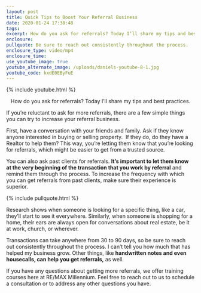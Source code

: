 ```yaml
---
layout: post
title: Quick Tips to Boost Your Referral Business
date: 2020-01-24 17:38:48
tags:
excerpt: How do you ask for referrals? Today I’ll share my tips and best practices.
enclosure:
pullquote: Be sure to reach out consistently throughout the process.
enclosure_type: video/mp4
enclosure_time:
use_youtube_image: true
youtube_alternate_image: /uploads/daniels-youtube-8-1.jpg
youtube_code: kxdE0EByFuE
---
```


{% include youtube.html %}<center>How do you ask for referrals? Today I’ll share my tips and best practices.</center>

If you’re reluctant to ask for more referrals, there are a few simple things you can try to increase your referral business.

First, have a conversation with your friends and family. Ask if they know anyone interested in buying or selling property.&nbsp; If they do, do they have a Realtor to help them? This way, you’re letting them know that you’re looking for referrals, which might be easier to get from a trusted source.

You can also ask past clients for referrals. **It’s important to let them know at the very beginning of the transaction that you work by referral** and remind them through the process. To increase the frequency with which you can get referrals from past clients, make sure their experience is superior.&nbsp;

{% include pullquote.html %}

Research shows when someone is looking for a specific thing, like a car, they’ll start to see it everywhere. Similarly, when someone is shopping for a home, their ears are always open for conversations about real estate, be it at work, church, or wherever.&nbsp;

Transactions can take anywhere from 30 to 90 days, so be sure to reach out consistently throughout the process. I can’t tell you how much that has helped my business grow. Other things, like **handwritten notes and even housecalls, can help you get referrals,** as well.

If you have any questions about getting more referrals, we offer training courses here at RE/MAX Millennium. Feel free to reach out to us to schedule a consultation or to address any other questions you have.